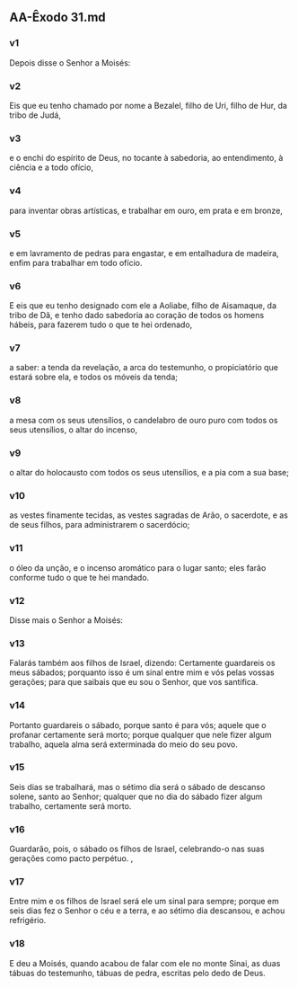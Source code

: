 ## AA-Êxodo 31.md
### v1
 Depois disse o Senhor a Moisés:
### v2
 Eis que eu tenho chamado por nome a Bezalel, filho de Uri, filho de Hur, da tribo de Judá,
### v3
 e o enchi do espírito de Deus, no tocante à sabedoria, ao entendimento, à ciência e a todo ofício,
### v4
 para inventar obras artísticas, e trabalhar em ouro, em prata e em bronze,
### v5
 e em lavramento de pedras para engastar, e em entalhadura de madeira, enfim para trabalhar em todo ofício.
### v6
 E eis que eu tenho designado com ele a Aoliabe, filho de Aisamaque, da tribo de Dã, e tenho dado sabedoria ao coração de todos os homens hábeis, para fazerem tudo o que te hei ordenado,
### v7
 a saber: a tenda da revelação, a arca do testemunho, o propiciatório que estará sobre ela, e todos os móveis da tenda;
### v8
 a mesa com os seus utensílios, o candelabro de ouro puro com todos os seus utensílios, o altar do incenso,
### v9
 o altar do holocausto com todos os seus utensílios, e a pia com a sua base;
### v10
 as vestes finamente tecidas, as vestes sagradas de Arão, o sacerdote, e as de seus filhos, para administrarem o sacerdócio;
### v11
 o óleo da unção, e o incenso aromático para o lugar santo; eles farão conforme tudo o que te hei mandado.
### v12
 Disse mais o Senhor a Moisés:
### v13
 Falarás também aos filhos de Israel, dizendo: Certamente guardareis os meus sábados; porquanto isso é um sinal entre mim e vós pelas vossas gerações; para que saibais que eu sou o Senhor, que vos santifica.
### v14
 Portanto guardareis o sábado, porque santo é para vós; aquele que o profanar certamente será morto; porque qualquer que nele fizer algum trabalho, aquela alma será exterminada do meio do seu povo.
### v15
 Seis dias se trabalhará, mas o sétimo dia será o sábado de descanso solene, santo ao Senhor; qualquer que no dia do sábado fizer algum trabalho, certamente será morto.
### v16
 Guardarão, pois, o sábado os filhos de Israel, celebrando-o nas suas gerações como pacto perpétuo. ,
### v17
 Entre mim e os filhos de Israel será ele um sinal para sempre; porque em seis dias fez o Senhor o céu e a terra, e ao sétimo dia descansou, e achou refrigério.
### v18
 E deu a Moisés, quando acabou de falar com ele no monte Sinai, as duas tábuas do testemunho, tábuas de pedra, escritas pelo dedo de Deus.
